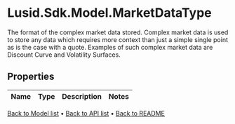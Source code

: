 # Lusid.Sdk.Model.MarketDataType
The format of the complex market data stored. Complex market data is used to store any data which requires more context than just a simple single point as is the case with a quote. Examples of such complex market data are Discount Curve and Volatility Surfaces.

## Properties

Name | Type | Description | Notes
------------ | ------------- | ------------- | -------------

[Back to Model list](../README.md#documentation-for-models) &#8226; [Back to API list](../README.md#documentation-for-api-endpoints) &#8226; [Back to README](../README.md)


